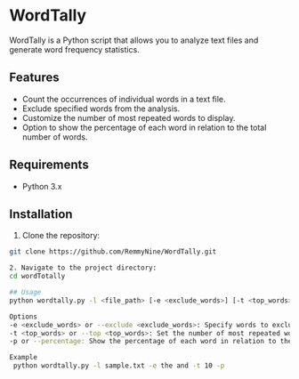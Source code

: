 # WordTally

WordTally is a Python script that allows you to analyze text files and generate word frequency statistics. 

## Features

- Count the occurrences of individual words in a text file.
- Exclude specified words from the analysis.
- Customize the number of most repeated words to display.
- Option to show the percentage of each word in relation to the total number of words.

## Requirements

- Python 3.x

## Installation

1. Clone the repository:

```bash
git clone https://github.com/RemmyNine/WordTally.git

2. Navigate to the project directory:
cd wordTotally

## Usage
python wordtally.py -l <file_path> [-e <exclude_words>] [-t <top_words>] [-p]

Options
-e <exclude_words> or --exclude <exclude_words>: Specify words to exclude from the analysis. Separate multiple words with spaces.
-t <top_words> or --top <top_words>: Set the number of most repeated words to display. Default value is 5 if not specified.
-p or --percentage: Show the percentage of each word in relation to the total number of words.

Example
 python wordtally.py -l sample.txt -e the and -t 10 -p
